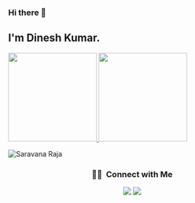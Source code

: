 ### Hi there 👋

<h2>I'm Dinesh Kumar.</h2>



<p>
<a href="#">
  <img height="180em" src="https://github-readme-stats.vercel.app/api?username=saravanaraja25&show_icons=true&theme=radical&count_private=true" />
  <img height="180em" src="https://github-readme-stats-eight-theta.vercel.app/api/top-langs/?username=saravanaraja25&theme=radical&layout=compact&exclude_lang=java+r" />
</a>
</p>

<p align="left"> <img src="https://komarev.com/ghpvc/?username=saravanaraja25" alt="Saravana Raja" /> </p>
<h3 style="text-align:center;"> 🤝🏻 &nbsp;Connect with Me </h3>

<p align="center">
<a href="https://saravanaraja.me"><img src="https://img.shields.io/badge/-saravanaraja.me-3423A6?style=flat-square&logo=Google-Chrome&logoColor=white"/></a>
<a href="https://www.linkedin.com/in/saravanaraja25"><img src="https://img.shields.io/badge/-Saravana%20Raja-0077B5?style=flat-square&logo=Linkedin&logoColor=white"/></a>
 </p>

<!--
**saravanaraja25/saravanaraja25** is a ✨ _special_ ✨ repository because its `README.md` (this file) appears on your GitHub profile.

Here are some ideas to get you started:

- 🔭 I’m currently working on ...
- 🌱 I’m currently learning ...
- 👯 I’m looking to collaborate on ...
- 🤔 I’m looking for help with ...
- 💬 Ask me about ...
- 📫 How to reach me: ...
- 😄 Pronouns: ...
- ⚡ Fun fact: ...
-->
